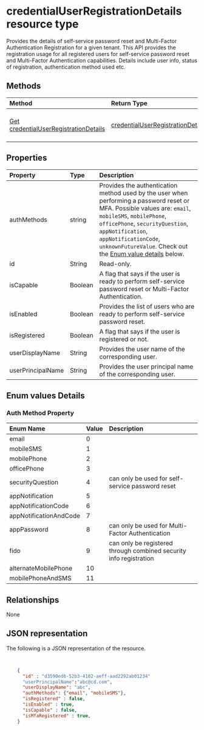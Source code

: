 # credentialUserRegistrationDetails resource type

Provides the details of self-service password reset and Multi-Factor Authentication Registration for a given tenant. This API provides the registration usage for all registered users for self-service password reset and Multi-Factor Authentication capabilities. Details include user info, status of registration, authentication method used etc.


## Methods

| Method       | Return Type | Description |
|:-------------|:------------|:------------|
| [Get credentialUserRegistrationDetails](../api/credentialuserregistrationdetails_get.md) | [credentialUserRegistrationDetails](credentialuserregistrationdetails.md) | Read properties and relationships of credentialUserRegistrationDetails object. |

## Properties
| Property     | Type        | Description |
|:-------------|:------------|:------------|
|authMethods|string|Provides the authentication method used by the user when performing a password reset or MFA. Possible values are: `email`, `mobileSMS`, `mobilePhone`, `officePhone`, `securityQuestion`, `appNotification`, `appNotificationCode`, `unknownFutureValue`. Check out the [Enum value details](#Enum-values-Details) below. 
|id|String| Read-only.|Unique Id for the activity
|isCapable|Boolean|A flag that says if the user is ready to perform self-service password reset or Multi-Factor Authentication. |
|isEnabled|Boolean|Provides the list of users who are ready to perform self-service password reset.|
|isRegistered|Boolean|A flag that says if the user is registered or not.|
|userDisplayName|String| Provides the user name of the corresponding user.|
|userPrincipalName|String|Provides the user principal name of the corresponding user.|

## Enum values Details
### Auth Method Property
| Enum Name | Value | Description
| :---------|:-------|:----------
email	|0	
mobileSMS	|1	
mobilePhone|2	
officePhone	|3	
securityQuestion|4	|can only be used for self-service password reset	
appNotification	|5	
appNotificationCode|	6	
appNotificationAndCode|	7	
appPassword	|8	|can only be used for Multi-Factor Authentication
fido	|9	|can only be registered through combined security info registration
alternateMobilePhone	|10
mobilePhoneAndSMS	|11

## Relationships
None


## JSON representation

The following is a JSON representation of the resource.

<!-- {
  "blockType": "resource",
  "optionalProperties": [

  ],
  "@odata.type": "microsoft.graph.credentialUserRegistrationDetails"
}-->

```json

 
    {
      "id" : "d3590ed6-52b3-4102-aeff-aad2292ab01234"
      "userPrincipalName":"abc@cd.com",
      "userDisplayName": "abc",
      "authMethods": {"email", "mobileSMS"},
      "isRegistered" : false,
      "isEnabled" : true,
      "isCapable" : false,
      "isMfaRegistered" : true,
    }
```

<!-- uuid: 8fcb5dbc-d5aa-4681-8e31-b001d5168d79
2015-10-25 14:57:30 UTC -->
<!-- {
  "type": "#page.annotation",
  "description": "credentialUserRegistrationDetails resource",
  "keywords": "",
  "section": "documentation",
  "tocPath": ""
}-->